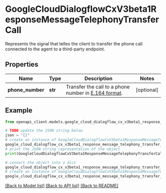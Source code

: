 # GoogleCloudDialogflowCxV3beta1ResponseMessageTelephonyTransferCall

Represents the signal that telles the client to transfer the phone call connected to the agent to a third-party endpoint.

## Properties

Name | Type | Description | Notes
------------ | ------------- | ------------- | -------------
**phone_number** | **str** | Transfer the call to a phone number in [E.164 format](https://en.wikipedia.org/wiki/E.164). | [optional] 

## Example

```python
from openapi_client.models.google_cloud_dialogflow_cx_v3beta1_response_message_telephony_transfer_call import GoogleCloudDialogflowCxV3beta1ResponseMessageTelephonyTransferCall

# TODO update the JSON string below
json = "{}"
# create an instance of GoogleCloudDialogflowCxV3beta1ResponseMessageTelephonyTransferCall from a JSON string
google_cloud_dialogflow_cx_v3beta1_response_message_telephony_transfer_call_instance = GoogleCloudDialogflowCxV3beta1ResponseMessageTelephonyTransferCall.from_json(json)
# print the JSON string representation of the object
print(GoogleCloudDialogflowCxV3beta1ResponseMessageTelephonyTransferCall.to_json())

# convert the object into a dict
google_cloud_dialogflow_cx_v3beta1_response_message_telephony_transfer_call_dict = google_cloud_dialogflow_cx_v3beta1_response_message_telephony_transfer_call_instance.to_dict()
# create an instance of GoogleCloudDialogflowCxV3beta1ResponseMessageTelephonyTransferCall from a dict
google_cloud_dialogflow_cx_v3beta1_response_message_telephony_transfer_call_from_dict = GoogleCloudDialogflowCxV3beta1ResponseMessageTelephonyTransferCall.from_dict(google_cloud_dialogflow_cx_v3beta1_response_message_telephony_transfer_call_dict)
```
[[Back to Model list]](../README.md#documentation-for-models) [[Back to API list]](../README.md#documentation-for-api-endpoints) [[Back to README]](../README.md)


